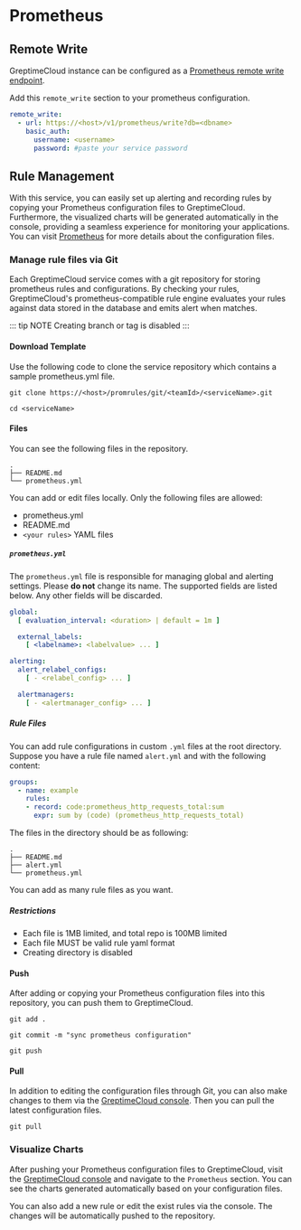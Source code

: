 # Prometheus

## Remote Write

GreptimeCloud instance can be configured as a [Prometheus remote write
endpoint](https://prometheus.io/docs/prometheus/latest/configuration/configuration/#remote_write).

Add this `remote_write` section to your prometheus configuration.

```yaml
remote_write:
  - url: https://<host>/v1/prometheus/write?db=<dbname>
    basic_auth:
      username: <username>
      password: #paste your service password
```

## Rule Management

With this service, you can easily set up alerting and recording rules by copying your Prometheus configuration files to GreptimeCloud. Furthermore, the visualized charts will be generated automatically in the console, providing a seamless experience for monitoring your applications. You can visit [Prometheus](https://prometheus.io/docs/prometheus/latest/configuration/configuration) for more details about the configuration files.

### Manage rule files via Git

Each GreptimeCloud service comes with a git repository for storing prometheus rules and configurations. By checking your rules, GreptimeCloud's prometheus-compatible rule engine evaluates your rules against data stored in the database and emits alert when matches.

::: tip NOTE
Creating branch or tag is disabled
:::

#### Download Template

Use the following code to clone the service repository which contains a sample prometheus.yml file. 

```shell
git clone https://<host>/promrules/git/<teamId>/<serviceName>.git
```

```shell
cd <serviceName>
```

#### Files

You can see the following files in the repository.

```shell
.
├── README.md
└── prometheus.yml
```

You can add or edit files locally. Only the following files are allowed:

- prometheus.yml
- README.md
- `<your rules>` YAML files

##### `prometheus.yml`

The `prometheus.yml` file is responsible for managing global and alerting settings. Please **do not** change its name. The supported fields are listed below. Any other fields will be discarded.

```yaml
global:
  [ evaluation_interval: <duration> | default = 1m ]

  external_labels:
    [ <labelname>: <labelvalue> ... ]

alerting:
  alert_relabel_configs:
    [ - <relabel_config> ... ]

  alertmanagers:
    [ - <alertmanager_config> ... ]
```

##### Rule Files

You can add rule configurations in custom `.yml` files at the root directory. Suppose you have a rule file named `alert.yml` and with the following content:

```yaml
groups:
  - name: example
    rules:
    - record: code:prometheus_http_requests_total:sum
      expr: sum by (code) (prometheus_http_requests_total)
```

The files in the directory should be as following:

```shell
.
├── README.md
├── alert.yml
└── prometheus.yml
```

You can add as many rule files as you want.

##### Restrictions

- Each file is 1MB limited, and total repo is 100MB limited
- Each file MUST be valid rule yaml format
- Creating directory is disabled

#### Push

After adding or copying your Prometheus configuration files into this repository, you can push them to GreptimeCloud.

```shell
git add .
```

```shell
git commit -m "sync prometheus configuration"
```

```shell
git push
```

#### Pull

In addition to editing the configuration files through Git, you can also make changes to them via the [GreptimeCloud console](#visualize-charts). Then you can pull the latest configuration files.

```shell
git pull
```

### Visualize Charts

After pushing your Prometheus configuration files to GreptimeCloud, visit the [GreptimeCloud console](https://console.greptime.cloud/service/list) and navigate to the `Prometheus` section. You can see the charts generated automatically based on your configuration files.

<!-- TODO: Image waiting for dashboard production version -->

You can also add a new rule or edit the exist rules via the console. The changes will be automatically pushed to the repository. 

